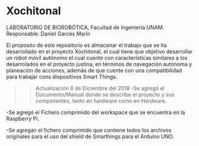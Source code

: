 # Xochitonal
LABORATORIO DE BIOROBÓTICA, Facultad de Ingeniería UNAM.
Responsable: Daniel Garcés Marín

El proposito de este repositorio es almacenar el trabajo que se ha desarrollado en el proyecto Xochitonal, el cual tiene que objetivo desarrollar un robot móvil autónomo el cual cuente con características similares a los desarrolados en el proyecto justina, en términos de navegación autónoma y planeación de acciones, además de que cuente con una compatibilidad para trabajar cons dispositivos Smart Things. 

>>Actualización 8 de Diciembre del 2018
  -Se agregó el Documento/Manual donde se describe el proyecto y sus componentes, tanto en hardware como en Hardware.
  
  -Se agregó el Fichero comprimido del workspace que se encuentra en la Raspberry Pi.
  
  -Se agregán el fichero comprimido que contiene todos los archivos originales para el uso del shield de Smarthings para el Arduino UNO.

